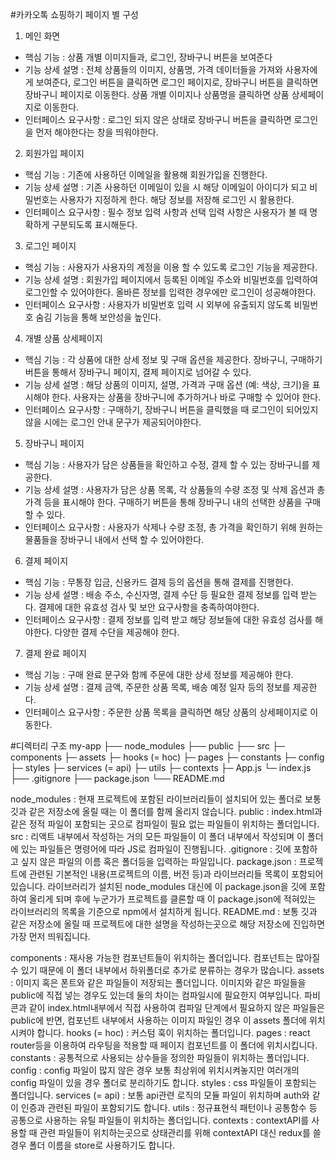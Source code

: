 #카카오톡 쇼핑하기 페이지 별 구성

1. 메인 화면
- 핵심 기능 : 상품 개별 이미지들과, 로그인, 장바구니 버튼을 보여준다
- 기능 상세 설명 : 전체 상품들의 이미지, 상품명, 가격 데이터들을 가져와 사용자에게 보여준다,
로그인 버튼을 클릭하면 로그인 페이지로, 장바구니 버튼을 클릭하면 장바구니 페이지로 이동한다.
상품 개별 이미지나 상품명을 클릭하면 상품 상세페이지로 이동한다.
- 인터페이스 요구사항 : 로그인 되지 않은 상태로 장바구니 버튼을 클릭하면 로그인을 먼저
해야한다는 창을 띄워야한다.

2. 회원가입 페이지
- 핵심 기능 : 기존에 사용하던 이메일을 활용해 회원가입을 진행한다.
- 기능 상세 설명 : 기존 사용하던 이메일이 있을 시 해당 이메일이 아이디가 되고 비밀번호는
사용자가 지정하게 한다. 해당 정보를 저장해 로그인 시 활용한다.
- 인터페이스 요구사항 : 필수 정보 입력 사항과 선택 입력 사항은 사용자가 볼 때 명확하게
구분되도록 표시해둔다.

3. 로그인 페이지
- 핵심 기능 : 사용자가 사용자의 계정을 이용 할 수 있도록 로그인 기능을 제공한다.
- 기능 상세 설명 : 회원가입 페이지에서 등록된 이메일 주소와 비밀번호를 입력하여 로그인할 수
있어야한다. 올바른 정보를 입력한 경우에만 로그인이 성공해야한다.
- 인터페이스 요구사항 : 사용자가 비밀번호 입력 시 외부에 유출되지 않도록 비밀번호 숨김 기능을
통해 보안성을 높인다.

4. 개별 상품 상세페이지
- 핵심 기능 : 각 상품에 대한 상세 정보 및 구매 옵션을 제공한다. 장바구니, 구매하기 버튼을
통해서 장바구니 페이지, 결제 페이지로 넘어갈 수 있다.
- 기능 상세 설명 : 해당 상품의 이미지, 설명, 가격과 구매 옵션 (예: 색상, 크기)을 표시해야
한다. 사용자는 상품을 장바구니에 추가하거나 바로 구매할 수 있어야 한다.
- 인터페이스 요구사항 : 구매하기, 장바구니 버튼을 클릭했을 때 로그인이 되어있지 않을 시에는
로그인 안내 문구가 제공되어야한다.

5. 장바구니 페이지
- 핵심 기능 : 사용자가 담은 상품들을 확인하고 수정, 결제 할 수 있는 장바구니를 제공한다.
- 기능 상세 설명 : 사용자가 담은 상품 목록, 각 상품들의 수량 조정 및 삭제 옵션과
총 가격 등을 표시해야 한다. 구매하기 버튼을 통해 장바구니 내의 선택한 상품을 구매할 수 있다.
- 인터페이스 요구사항 : 사용자가 삭제나 수량 조정, 총 가격을 확인하기 위해 원하는 물품들을
장바구니 내에서 선택 할 수 있어야한다.

6. 결제 페이지
- 핵심 기능 : 무통장 입금, 신용카드 결제 등의 옵션을 통해 결제를 진행한다.
- 기능 상세 설명 : 배송 주소, 수신자명, 결제 수단 등 필요한 결제 정보를 입력 받는다.
결제에 대한 유효성 검사 및 보안 요구사항을 충족하여야한다.
- 인터페이스 요구사항 : 결제 정보를 입력 받고 해당 정보들에 대한 유효성 검사를 해야한다.
다양한 결제 수단을 제공해야 한다.

7. 결제 완료 페이지
- 핵심 기능 : 구매 완료 문구와 함께 주문에 대한 상세 정보를 제공해야 한다.
- 기능 상세 설명 : 결제 금액, 주문한 상품 목록, 배송 예정 일자 등의 정보를 제공한다.
- 인터페이스 요구사항 : 주문한 상품 목록을 클릭하면 해당 상품의 상세페이지로 이동한다.

#디렉터리 구조
my-app
├── node_modules
├── public
├── src
    ├─ components
    ├─ assets
    ├─ hooks (= hoc)
    ├─ pages
    ├─ constants
    ├─ config
    ├─ styles
    ├─ services (= api)
    ├─ utils
    ├─ contexts
    ├─   App.js
    └─ index.js
├── .gitignore
├── package.json
└── README.md

node_modules : 현재 프로젝트에 포함된 라이브러리들이 설치되어 있는 폴더로 보통 깃과 같은 저장소에 올릴 때는 이 폴더를 함께 올리지 않습니다.
public : index.html과 같은 정적 파일이 포함되는 곳으로 컴파일이 필요 없는 파일들이 위치하는 폴더입니다.
src :	리액트 내부에서 작성하는 거의 모든 파일들이 이 폴더 내부에서 작성되며 이 폴더에 있는 파일들은 명령어에 따라 JS로 컴파일이 진행됩니다.
.gitignore : 깃에 포함하고 싶지 않은 파일의 이름 혹은 폴더등을 입력하는 파일입니다.
package.json : 프로젝트에 관련된 기본적인 내용(프로젝트의 이름, 버전 등)과 라이브러리들 목록이 포함되어 있습니다. 라이브러리가 설치된 node_modules 대신에 이 package.json을 깃에 포함하여 올리게 되며
후에 누군가가 프로젝트를 클론할 때 이 package.json에 적혀있는 라이브러리의 목록을 기준으로 npm에서 설치하게 됩니다.
README.md	: 보통 깃과 같은 저장소에 올릴 때 프로젝트에 대한 설명을 작성하는곳으로 해당 저장소에 진입하면 가장 먼저 띄워집니다.

components : 재사용 가능한 컴포넌트들이 위치하는 폴더입니다. 컴포넌트는 많아질 수 있기 때문에 이 폴더 내부에서 하위폴더로 추가로 분류하는 경우가 많습니다.
assets : 이미지 혹은 폰트와 같은 파일들이 저장되는 폴더입니다. 이미지와 같은 파일들을 public에 직접 넣는 경우도 있는데 둘의 차이는 컴파일시에 필요한지 여부입니다.
파비콘과 같이 index.html내부에서 직접 사용하여 컴파일 단계에서 필요하지 않은 파일들은 public에 반면, 컴포넌트 내부에서 사용하는 이미지 파일인 경우 이 assets 폴더에 위치시켜야 합니다.
hooks (= hoc) : 커스텀 훅이 위치하는 폴더입니다.
pages	: react router등을 이용하여 라우팅을 적용할 때 페이지 컴포넌트를 이 폴더에 위치시킵니다.
constants	: 공통적으로 사용되는 상수들을 정의한 파일들이 위치하는 폴더입니다.
config : config 파일이 많지 않은 경우 보통 최상위에 위치시켜놓지만 여러개의 config 파일이 있을 경우 폴더로 분리하기도 합니다.
styles : css 파일들이 포함되는 폴더입니다.
services (= api) : 보통 api관련 로직의 모듈 파일이 위치하며 auth와 같이 인증과 관련된 파일이 포함되기도 합니다.
utils	: 정규표현식 패턴이나 공통함수 등 공통으로 사용하는 유틸 파일들이 위치하는 폴더입니다.
contexts : contextAPI를 사용할 때 관련 파일들이 위치하는곳으로 상태관리를 위해 contextAPI 대신 redux를 쓸 경우 폴더 이름을 store로 사용하기도 합니다.